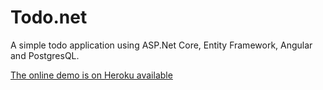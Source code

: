 # Todo.net

A simple todo application using ASP.Net Core, Entity Framework, Angular and PostgresQL.

[The online demo is on Heroku available](https://todo-net.herokuapp.com/tasks)
